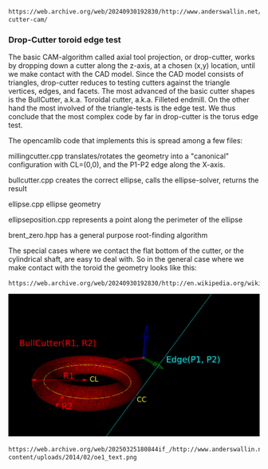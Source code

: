 
```
https://web.archive.org/web/20240930192830/http://www.anderswallin.net/category/cnc/cam/drop-cutter-cam/
```



### Drop-Cutter toroid edge test



The basic CAM-algorithm called axial tool projection, or drop-cutter, works by dropping down a cutter along the z-axis, at a chosen (x,y) location, until we make contact with the CAD model. Since the CAD model consists of triangles, drop-cutter reduces to testing cutters against the triangle vertices, edges, and facets. The most advanced of the basic cutter shapes is the BullCutter, a.k.a. Toroidal cutter, a.k.a. Filleted endmill. On the other hand the most involved of the triangle-tests is the edge test. We thus conclude that the most complex code by far in drop-cutter is the torus edge test.

The opencamlib code that implements this is spread among a few files:




millingcutter.cpp translates/rotates the geometry into a "canonical" 
configuration with CL=(0,0), and the P1-P2 edge along the X-axis.

bullcutter.cpp creates the correct ellipse, calls the ellipse-solver, returns the result

ellipse.cpp ellipse geometry

ellipseposition.cpp represents a point along the perimeter of the ellipse

brent_zero.hpp has a general purpose root-finding algorithm



The special cases where we contact the flat bottom of the cutter, or the cylindrical shaft, are easy to deal with. So in the general case where we make contact with the toroid the geometry looks like this:



```
https://web.archive.org/web/20240930192830/http://en.wikipedia.org/wiki/Torus

```


![Preview](src/oe1_text.png)



```
https://web.archive.org/web/20250325180844if_/http://www.anderswallin.net/wp-content/uploads/2014/02/oe1_text.png

```









